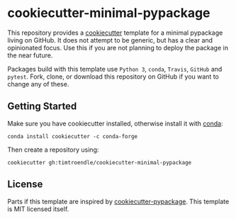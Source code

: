 # cookiecutter-minimal-pypackage

This repository provides a [cookiecutter](http://cookiecutter.readthedocs.io) template for a minimal pypackage living on GitHub. It does not attempt to be generic, but has a clear and opinionated focus. Use this if you are not planning to deploy the package in the near future.

Packages build with this template use `Python 3`, `conda`, `Travis`, `GitHub` and `pytest`. Fork, clone, or download this repository on GitHub if you want to change any of these.

## Getting Started

Make sure you have cookiecutter installed, otherwise install it with [conda](https://conda.io/docs/index.html):

    conda install cookiecutter -c conda-forge

Then create a repository using:

    cookiecutter gh:timtroendle/cookiecutter-minimal-pypackage

## License

Parts if this template are inspired by [cookiecutter-pypackage](https://github.com/audreyr/cookiecutter-pypackage). This template is MIT licensed itself.
